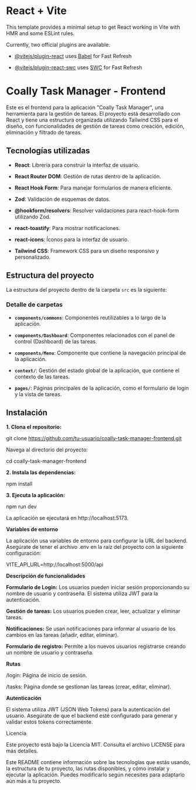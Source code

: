 
# React + Vite

  

This template provides a minimal setup to get React working in Vite with HMR and some ESLint rules.

  

Currently, two official plugins are available:

  

-  [@vitejs/plugin-react](https://github.com/vitejs/vite-plugin-react/blob/main/packages/plugin-react/README.md) uses [Babel](https://babeljs.io/) for Fast Refresh

-  [@vitejs/plugin-react-swc](https://github.com/vitejs/vite-plugin-react-swc) uses [SWC](https://swc.rs/) for Fast Refresh

  
  

# Coally Task Manager - Frontend

  

Este es el frontend para la aplicación "Coally Task Manager", una herramienta para la gestión de tareas. El proyecto está desarrollado con React y tiene una estructura organizada utilizando Tailwind CSS para el diseño, con funcionalidades de gestión de tareas como creación, edición, eliminación y filtrado de tareas.

  

## Tecnologías utilizadas

  

-  **React**: Librería para construir la interfaz de usuario.

-  **React Router DOM**: Gestión de rutas dentro de la aplicación.

-  **React Hook Form**: Para manejar formularios de manera eficiente.

-  **Zod**: Validación de esquemas de datos.

-  **@hookform/resolvers**: Resolver validaciones para react-hook-form utilizando Zod.

-  **react-toastify**: Para mostrar notificaciones.

-  **react-icons**: Íconos para la interfaz de usuario.

-  **Tailwind CSS**: Framework CSS para un diseño responsivo y personalizado.

  

## Estructura del proyecto

  

La estructura del proyecto dentro de la carpeta `src` es la siguiente:

  
  

### Detalle de carpetas

  

-  **`components/commons`**: Componentes reutilizables a lo largo de la aplicación.

-  **`components/Dashboard`**: Componentes relacionados con el panel de control (Dashboard) de las tareas.

-  **`components/Menu`**: Componente que contiene la navegación principal de la aplicación.

-  **`context/`**: Gestión del estado global de la aplicación, que contiene el contexto de las tareas.

-  **`pages/`**: Páginas principales de la aplicación, como el formulario de login y la vista de tareas.

  

## Instalación

  

**1. Clona el repositorio:**

  



git clone https://github.com/tu-usuario/coally-task-manager-frontend.git

Navega al directorio del proyecto:

cd coally-task-manager-frontend

**2. Instala las dependencias:**

  
npm install

**3. Ejecuta la aplicación:**

  

npm run dev

La aplicación se ejecutará en http://localhost:5173.

  

**Variables de entorno**

La aplicación usa variables de entorno para configurar la URL del backend. Asegúrate de tener el archivo .env en la raíz del proyecto con la siguiente configuración:



VITE_API_URL=http://localhost:5000/api

**Descripción de funcionalidades**

**Formulario de Login:** Los usuarios pueden iniciar sesión proporcionando su nombre de usuario y contraseña. El sistema utiliza JWT para la autenticación.

**Gestión de tareas:** Los usuarios pueden crear, leer, actualizar y eliminar tareas.

**Notificaciones:** Se usan notificaciones para informar al usuario de los cambios en las tareas (añadir, editar, eliminar).

**Formulario de registro:** Permite a los nuevos usuarios registrarse creando un nombre de usuario y contraseña.

**Rutas**

/login: Página de inicio de sesión.

/tasks: Página donde se gestionan las tareas (crear, editar, eliminar).

**Autenticación**

El sistema utiliza JWT (JSON Web Tokens) para la autenticación del usuario. Asegúrate de que el backend esté configurado para generar y validar estos tokens correctamente.

  

Licencia

Este proyecto está bajo la Licencia MIT. Consulta el archivo LICENSE para más detalles.

  

Este README contiene información sobre las tecnologías que estás usando, la estructura de tu proyecto, las rutas disponibles, y cómo instalar y ejecutar la aplicación. Puedes modificarlo según necesites para adaptarlo aún más a tu proyecto.

  
  
  
  
  
  